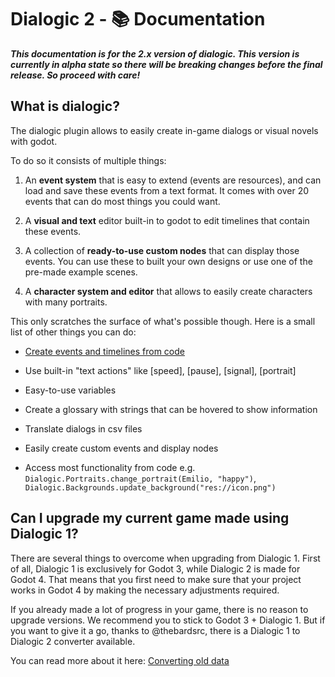 # Dialogic 2 - 📚 Documentation

***This documentation is for the 2.x version of dialogic. This version is currently in alpha state so there will be breaking changes before the final release. So proceed with care!***

## What is dialogic?

The dialogic plugin allows to easily create in-game dialogs or visual novels with godot.

To do so it consists of multiple things:

1. An **event system** that is easy to extend (events are resources), and can load and save these events from a text format. It comes with over 20 events that can do most things you could want.

2. A **visual and text** editor built-in to godot to edit timelines that contain these events.

3. A collection of **ready-to-use custom nodes** that can display those events. You can use these to built your own designs or use one of the pre-made example scenes.

4. A **character system and editor** that allows to easily create characters with many portraits.

This only scratches the surface of what's possible though. Here is a small list of other things you can do:

- [Create events and timelines from code](./Documentation/Creating_Timelines_In_Code.md)

- Use built-in "text actions" like [speed], [pause], [signal], [portrait]

- Easy-to-use variables

- Create a glossary with strings that can be hovered to show information

- Translate dialogs in csv files

- Easily create custom events and display nodes

- Access most functionality from code e.g. `Dialogic.Portraits.change_portrait(Emilio, "happy")`, `Dialogic.Backgrounds.update_background("res://icon.png")`

## Can I upgrade my current game made using Dialogic 1?

There are several things to overcome when upgrading from Dialogic 1. First of all, Dialogic 1 is exclusively for Godot 3, while Dialogic 2 is made for Godot 4. That means that you first need to make sure that your project works in Godot 4 by making the necessary adjustments required.

If you already made a lot of progress in your game, there is no reason to upgrade versions. We recommend you to stick to Godot 3 + Dialogic 1. But if you want to give it a go, thanks to @thebardsrc, there is a Dialogic 1 to Dialogic 2 converter available.

You can read more about it here: [Converting old data](./Documentation/Converting_1.x_Data.md)